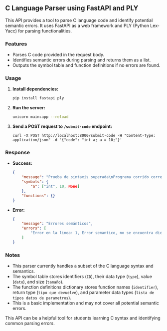 ## C Language Parser using FastAPI and PLY

This API provides a tool to parse C language code and identify potential semantic errors. It uses FastAPI as a web framework and PLY (Python Lex-Yacc) for parsing functionalities.

### Features

* Parses C code provided in the request body.
* Identifies semantic errors during parsing and returns them as a list.
* Outputs the symbol table and function definitions if no errors are found.

### Usage

1. **Install dependencies:**

   ```bash
   pip install fastapi ply
   ```

2. **Run the server:**

   ```bash
   uvicorn main:app --reload
   ```

3. **Send a POST request to `/submit-code` endpoint:**

   ```
   curl -X POST http://localhost:8000/submit-code -H "Content-Type: application/json" -d '{"code": "int a; a = 10;"}'
   ```

### Response

* **Success:**

   ```json
   {
       "message": "Prueba de sintaxis superada\nPrograma corrido correctamente",
       "symbols": {
           "a": ["int", 10, None]
       },
       "functions": {}
   }
   ```

* **Error:**

   ```json
   {
       "message": "Errores semánticos",
       "errors": [
           "Error en la linea: 1, Error semantico, no se encuentra dicho id: b"
       ]
   }
   ```

### Notes

* This parser currently handles a subset of the C language syntax and semantics.
* The symbol table stores identifiers (`ID`), their data type (`type`), value (`dato`), and size (`tamaño`).
* The function definitions dictionary stores function names (`identifier`), return type (`tipo que devuelve`), and parameter data types (`lista de tipos datos de parametros`).
* This is a basic implementation and may not cover all potential semantic errors.

This API can be a helpful tool for students learning C syntax and identifying common parsing errors.
